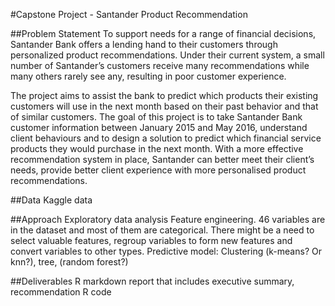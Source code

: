 #Capstone Project - Santander Product Recommendation 

##Problem Statement 
To support needs for a range of financial decisions, Santander Bank offers a lending hand to their customers through personalized product recommendations. Under their current system, a small number of Santander’s customers receive many recommendations while many others rarely see any, resulting in poor customer experience. 

The project aims to assist the bank to predict which products their existing customers will use in the next month based on their past behavior and that of similar customers. The goal of this project is to take Santander Bank customer information between January 2015 and May 2016, understand client behaviours and to design a solution to predict which financial service products they would purchase in the next month. With a more effective recommendation system in place, Santander can better meet their client’s needs, provide better client experience with more personalised product recommendations. 

##Data
Kaggle data

##Approach
Exploratory data analysis 
Feature engineering. 46 variables are in the dataset and most of them are categorical. There might be a need to select valuable features, regroup variables to form new features and convert variables to other types.
Predictive model: Clustering (k-means? Or knn?), tree, (random forest?)

##Deliverables
R markdown report that includes executive summary, recommendation
R code
